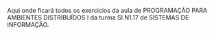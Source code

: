 Aqui onde ficará todos os exercicios da aula de PROGRAMAÇÃO PARA AMBIENTES DISTRIBUÍDOS I da turma SI.N1.17 de SISTEMAS DE INFORMAÇÂO.